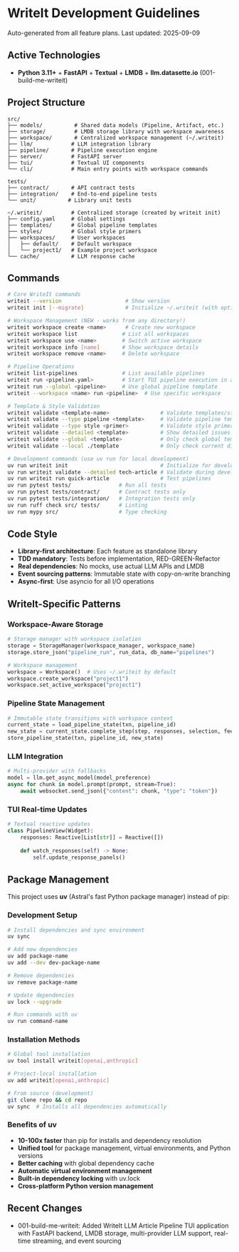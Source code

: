 # WriteIt Development Guidelines

Auto-generated from all feature plans. Last updated: 2025-09-09

## Active Technologies
- **Python 3.11+** + **FastAPI** + **Textual** + **LMDB** + **llm.datasette.io** (001-build-me-writeit)

## Project Structure
```
src/
├── models/          # Shared data models (Pipeline, Artifact, etc.)
├── storage/         # LMDB storage library with workspace awareness
├── workspace/       # Centralized workspace management (~/.writeit)
├── llm/            # LLM integration library
├── pipeline/       # Pipeline execution engine
├── server/         # FastAPI server
├── tui/            # Textual UI components
└── cli/            # Main entry points with workspace commands

tests/
├── contract/       # API contract tests
├── integration/    # End-to-end pipeline tests  
└── unit/          # Library unit tests

~/.writeit/         # Centralized storage (created by writeit init)
├── config.yaml     # Global settings
├── templates/      # Global pipeline templates
├── styles/         # Global style primers
├── workspaces/     # User workspaces
│   ├── default/    # Default workspace
│   └── project1/   # Example project workspace
└── cache/          # LLM response cache
```

## Commands
```bash
# Core WriteIt commands
writeit --version                    # Show version
writeit init [--migrate]             # Initialize ~/.writeit (with optional migration)

# Workspace Management (NEW - works from any directory!)
writeit workspace create <name>      # Create new workspace
writeit workspace list              # List all workspaces
writeit workspace use <name>        # Switch active workspace
writeit workspace info [name]       # Show workspace details
writeit workspace remove <name>     # Delete workspace

# Pipeline Operations
writeit list-pipelines              # List available pipelines  
writeit run <pipeline.yaml>         # Start TUI pipeline execution in active workspace
writeit run --global <pipeline>     # Use global pipeline template
writeit --workspace <name> run <pipeline>  # Use specific workspace

# Template & Style Validation
writeit validate <template-name>                # Validate templates/styles (workspace-aware, no .yaml needed)
writeit validate --type pipeline <template>     # Validate pipeline template
writeit validate --type style <primer>          # Validate style primer
writeit validate --detailed <template>          # Show detailed issues & suggestions
writeit validate --global <template>            # Only check global templates
writeit validate --local ./template             # Only check current directory

# Development commands (use uv run for local development)
uv run writeit init                             # Initialize for development
uv run writeit validate --detailed tech-article # Validate during development (no .yaml needed)
uv run writeit run quick-article                # Test pipelines
uv run pytest tests/               # Run all tests
uv run pytest tests/contract/      # Contract tests only
uv run pytest tests/integration/   # Integration tests only
uv run ruff check src/ tests/      # Linting
uv run mypy src/                   # Type checking
```

## Code Style
- **Library-first architecture**: Each feature as standalone library
- **TDD mandatory**: Tests before implementation, RED-GREEN-Refactor
- **Real dependencies**: No mocks, use actual LLM APIs and LMDB
- **Event sourcing patterns**: Immutable state with copy-on-write branching
- **Async-first**: Use asyncio for all I/O operations

## WriteIt-Specific Patterns

### Workspace-Aware Storage
```python
# Storage manager with workspace isolation
storage = StorageManager(workspace_manager, workspace_name)
storage.store_json("pipeline_run", run_data, db_name="pipelines")

# Workspace management
workspace = Workspace()  # Uses ~/.writeit by default
workspace.create_workspace("project1")
workspace.set_active_workspace("project1")
```

### Pipeline State Management
```python
# Immutable state transitions with workspace context
current_state = load_pipeline_state(txn, pipeline_id)
new_state = current_state.complete_step(step, responses, selection, feedback)
store_pipeline_state(txn, pipeline_id, new_state)
```

### LLM Integration
```python
# Multi-provider with fallbacks
model = llm.get_async_model(model_preference)
async for chunk in model.prompt(prompt, stream=True):
    await websocket.send_json({"content": chunk, "type": "token"})
```

### TUI Real-time Updates
```python
# Textual reactive updates
class PipelineView(Widget):
    responses: Reactive[List[str]] = Reactive([])
    
    def watch_responses(self) -> None:
        self.update_response_panels()
```

## Package Management

This project uses **uv** (Astral's fast Python package manager) instead of pip:

### Development Setup
```bash
# Install dependencies and sync environment
uv sync

# Add new dependencies
uv add package-name
uv add --dev dev-package-name

# Remove dependencies  
uv remove package-name

# Update dependencies
uv lock --upgrade

# Run commands with uv
uv run command-name
```

### Installation Methods
```bash
# Global tool installation
uv tool install writeit[openai,anthropic]

# Project-local installation
uv add writeit[openai,anthropic]

# From source (development)
git clone repo && cd repo
uv sync  # Installs all dependencies automatically
```

### Benefits of uv
- **10-100x faster** than pip for installs and dependency resolution
- **Unified tool** for package management, virtual environments, and Python versions
- **Better caching** with global dependency cache
- **Automatic virtual environment management**
- **Built-in dependency locking** with uv.lock
- **Cross-platform Python version management**

## Recent Changes
- 001-build-me-writeit: Added WriteIt LLM Article Pipeline TUI application with FastAPI backend, LMDB storage, multi-provider LLM support, real-time streaming, and event sourcing

<!-- MANUAL ADDITIONS START -->
<!-- MANUAL ADDITIONS END -->